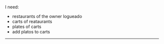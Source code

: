  I need:
 - restaurants of the owner logueado 
 - carts of reataurants
 - plates of carts
 - add platos to carts

-----------------------------------------

